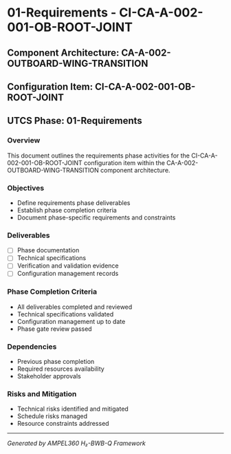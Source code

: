 # 01-Requirements - CI-CA-A-002-001-OB-ROOT-JOINT

## Component Architecture: CA-A-002-OUTBOARD-WING-TRANSITION
## Configuration Item: CI-CA-A-002-001-OB-ROOT-JOINT
## UTCS Phase: 01-Requirements

### Overview
This document outlines the requirements phase activities for the CI-CA-A-002-001-OB-ROOT-JOINT configuration item within the CA-A-002-OUTBOARD-WING-TRANSITION component architecture.

### Objectives
- Define requirements phase deliverables
- Establish phase completion criteria
- Document phase-specific requirements and constraints

### Deliverables
- [ ] Phase documentation
- [ ] Technical specifications
- [ ] Verification and validation evidence
- [ ] Configuration management records

### Phase Completion Criteria
- All deliverables completed and reviewed
- Technical specifications validated
- Configuration management up to date
- Phase gate review passed

### Dependencies
- Previous phase completion
- Required resources availability
- Stakeholder approvals

### Risks and Mitigation
- Technical risks identified and mitigated
- Schedule risks managed
- Resource constraints addressed

---
*Generated by AMPEL360 H₂-BWB-Q Framework*
